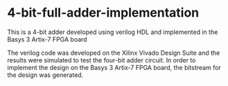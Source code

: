 # 4-bit-full-adder-implementation
This is a 4-bit adder developed using verilog HDL and implemented in the Basys 3 Artix-7 FPGA board

The verilog code was developed on the Xilinx Vivado Design Suite and the results were simulated to test the four-bit adder circuit. In order to implement the design on the Basys 3 Artix-7 FPGA board, the bitstream for the design was generated. 
